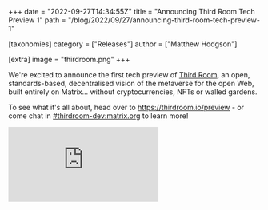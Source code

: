 +++
date = "2022-09-27T14:34:55Z"
title = "Announcing Third Room Tech Preview 1"
path = "/blog/2022/09/27/announcing-third-room-tech-preview-1"

[taxonomies]
category = ["Releases"]
author = ["Matthew Hodgson"]

[extra]
image = "thirdroom.png"
+++

We're excited to announce the first tech preview of [Third Room](https://thirdroom.io/), an open, standards-based, decentralised vision of the metaverse for the open Web, built entirely on Matrix… without cryptocurrencies, NFTs or walled gardens.

To see what it's all about, head over to <https://thirdroom.io/preview> - or come chat in [#thirdroom-dev:matrix.org](https://matrix.to/#/#thirdroom-dev:matrix.org) to learn more!


<iframe src="https://www.youtube.com/embed/skC5TYRAgKE" loading="lazy" title="YouTube video player" frameborder="0" allow="accelerometer; autoplay; clipboard-write; encrypted-media; gyroscope; picture-in-picture" allowfullscreen></iframe>

